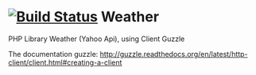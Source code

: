 [![Build Status](https://travis-ci.org/franhernandez/Weather.svg?branch=master)](https://travis-ci.org/franhernandez/Weather)
Weather
=======

PHP Library Weather (Yahoo Api), using Client Guzzle

The documentation guzzle: http://guzzle.readthedocs.org/en/latest/http-client/client.html#creating-a-client

